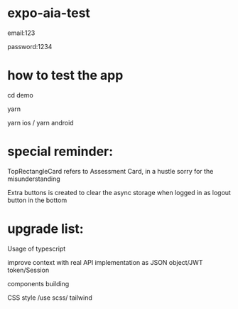 # expo-aia-test


email:123

password:1234


# how to test the app

cd demo

yarn

yarn ios / yarn android


# special reminder:
TopRectangleCard refers to Assessment Card, in a hustle sorry for the misunderstanding 

Extra buttons is created to clear the async storage when logged in as logout button in the bottom 


# upgrade list:
Usage of typescript

improve context with real API implementation as JSON object/JWT token/Session 

components building

CSS style /use scss/ tailwind 
